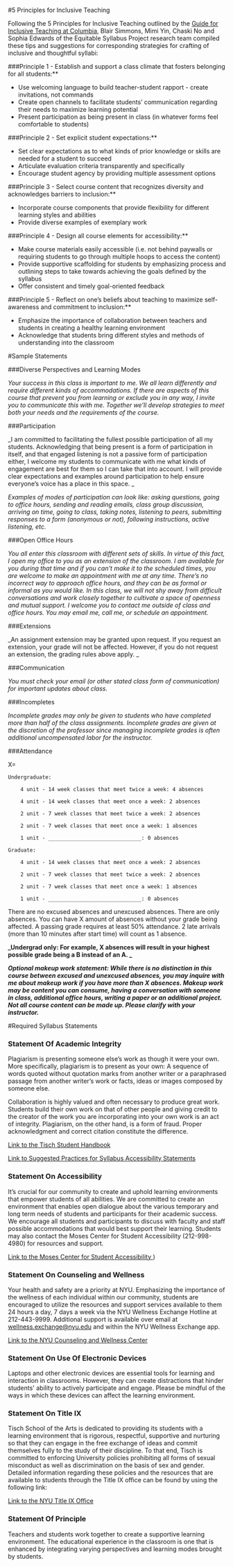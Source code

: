 #5 Principles for Inclusive Teaching

Following the 5 Principles for Inclusive Teaching outlined by the [Guide for Inclusive Teaching at Columbia](https://drive.google.com/file/d/17cqlVGVS_1KDH9O4ZgVy-NoH8sq5w96f/view?usp=sharing), Blair Simmons, Mimi Yin, Chaski No and Sophia Edwards of the Equitable Syllabus Project research team compiled these tips and suggestions for corresponding strategies for crafting of inclusive and thoughtful syllabi:

###Principle 1 - Establish and support a class climate that fosters belonging for all students:**

* Use welcoming language to build teacher-student rapport -  create invitations, not commands
* Create open channels to facilitate students’ communication regarding their needs to maximize learning potential
* Present participation as being present in class (in whatever forms feel comfortable to students)

###Principle 2 - Set explicit student expectations:** 

* Set clear expectations as to what kinds of prior knowledge or skills are needed for a student to succeed
* Articulate evaluation criteria transparently and specifically
* Encourage student agency by providing multiple assessment options

###Principle 3 - Select course content that recognizes diversity and acknowledges barriers to inclusion:**

* Incorporate course components that provide flexibility for different learning styles and abilities
* Provide diverse examples of exemplary work

###Principle 4 - Design all course elements for accessibility:**

* Make course materials easily accessible (i.e. not behind paywalls or requiring students to go through multiple hoops to access the content)
* Provide supportive scaffolding for students by emphasizing process and outlining steps to take towards achieving the goals defined by the syllabus
* Offer consistent and timely goal-oriented feedback

###Principle 5 - Reflect on one’s beliefs about teaching to maximize self-awareness and commitment to inclusion:**

* Emphasize the importance of collaboration between teachers and students in creating a healthy learning environment
* Acknowledge that students bring different styles and methods of understanding into the classroom

#Sample Statements

###Diverse Perspectives and Learning Modes

_Your success in this class is important to me. We all learn differently and require different kinds of accommodations. If there are aspects of this course that prevent you from learning or exclude you in any way, I invite you to communicate this with me. Together we’ll develop strategies to meet both your needs and the requirements of the course._

###Participation

_I am committed to facilitating the fullest possible participation of all my students. Acknowledging that being present is a form of participation in itself, and that engaged listening is not a passive form of participation either, I welcome my students to communicate with me what kinds of engagement are best for them so I can take that into account. I will provide clear expectations and examples around participation to help ensure everyone’s voice has a place in this space.  _

  
_Examples of modes of participation can look like: asking questions, going to office hours, sending and reading emails, class group discussion, arriving on time, going to class, taking notes, listening to peers, submitting responses to a form (anonymous or not), following instructions, active listening, etc._

###Open Office Hours

_You all enter this classroom with different sets of skills. In virtue of this fact, I open my office to you as an extension of the classroom. I am available for you during that time and if you can’t make it to the scheduled times, you are welcome to make an appointment with me at any time. There’s no incorrect way to approach office hours, and they can be as formal or informal as you would like. In this class, we will not shy away from difficult conversations and work closely together to cultivate a space of openness and mutual support. I welcome you to contact me outside of class and office hours. You may email me, call me, or schedule an appointment._ 

###Extensions

_An assignment extension may be granted upon request. If you request an extension, your grade will not be affected. However, if you do not request an extension, the grading rules above apply. _

###Communication

_You must check your email (or other stated class form of communication) for important updates about class._

###Incompletes

_Incomplete grades may only be given to students who have completed more than half of the class assignments. Incomplete grades are given at the discretion of the professor since managing incomplete grades is often additional uncompensated labor for the instructor._

###Attendance

X=

    
    Undergraduate:

        4 unit - 14 week classes that meet twice a week: 4 absences

        4 unit - 14 week classes that meet once a week: 2 absences

        2 unit - 7 week classes that meet twice a week: 2 absences

        2 unit - 7 week classes that meet once a week: 1 absences

        1 unit - ______________________________: 0 absences

    Graduate:

    	4 unit - 14 week classes that meet once a week: 2 absences

        2 unit - 7 week classes that meet twice a week: 2 absences

        2 unit - 7 week classes that meet once a week: 1 absences

        1 unit - ______________________________: 0 absences

  
There are no excused absences and unexcused absences. There are only absences. You can have X amount of absences without your grade being affected. A passing grade requires at least 50% attendance. 2 late arrivals (more than 10 minutes after start time) will count as 1 absence. 

  
**_Undergrad only: For example, X absences will result in your highest possible grade being a B instead of an A. _**    

  
**_Optional makeup work statement: While there is no distinction in this course between excused and unexcused absences, you may inquire with me about makeup work if you have more than X absences. Makeup work may be content you can consume, having a conversation with someone in class, additional office hours, writing a paper or an additional project. Not all course content can be made up. Please clarify with your instructor._**


#Required Syllabus Statements


### **Statement Of Academic Integrity**

Plagiarism is presenting someone else’s work as though it were your own. More specifically, plagiarism is to present as your own: A sequence of words quoted without quotation marks from another writer or a paraphrased passage from another writer’s work or facts, ideas or images composed by someone else.   

  
Collaboration is highly valued and often necessary to produce great work. Students build their own work on that of other people and giving credit to the creator of the work you are incorporating into your own work is an act of integrity. Plagiarism, on the other hand, is a form of fraud. Proper acknowledgment and correct citation constitute the difference. 

  
[Link to the Tisch Student Handbook ](https://tisch.nyu.edu/student-affairs/important-resources/tisch-policies-and-handbooks)

[Link to Suggested Practices for Syllabus Accessibility Statements ](https://docs.google.com/document/d/1RgmYE1-OQYBfMsArLuN6VJa1rIKMVMLE/edit#)


### **Statement On Accessibility**

It’s crucial for our community to create and uphold learning environments that empower students of all abilities. We are committed to create an environment that enables open dialogue about the various temporary and long term needs of students and participants for their academic success. We encourage all students and participants to discuss with faculty and staff possible accommodations that would best support their learning.  Students may also contact the Moses Center for Student Accessibility (212-998-4980) for resources and support.  
  
  
[Link to the Moses Center for Student Accessibility ](https://www.nyu.edu/students/communities-and-groups/student-accessibility.html))


### **Statement On Counseling and Wellness**

Your health and safety are a priority at NYU. Emphasizing the importance of the wellness of each individual within our community, students are encouraged to utilize the resources and support services available to them 24 hours a day, 7 days a week via the NYU Wellness Exchange Hotline at 212-443-9999. Additional support is available over email at [wellness.exchange@nyu.edu](mailto:wellness.exchange@nyu.edu) and within the NYU Wellness Exchange app. 

  
[Link to the NYU Counseling and Wellness Center](https://www.nyu.edu/students/health-and-wellness/services/counseling-services.html)


### **Statement On Use Of Electronic Devices**

Laptops and other electronic devices are essential tools for learning and interaction in classrooms. However, they can create distractions that hinder students' ability to actively participate and engage. Please be mindful of the ways in which these devices can affect the learning environment. 


### **Statement On Title IX**

Tisch School of the Arts is dedicated to providing its students with a learning environment that is rigorous, respectful, supportive and nurturing so that they can engage in the free exchange of ideas and commit themselves fully to the study of their discipline. To that end, Tisch is committed to enforcing University policies prohibiting all forms of sexual misconduct as well as discrimination on the basis of sex and gender. Detailed information regarding these policies and the resources that are available to students through the Title IX office can be found by using the following link: 

  
[Link to the NYU Title IX Office ](https://www.nyu.edu/about/policies-guidelines-compliance/equal-opportunity/title9.html)


### **Statement Of Principle**

Teachers and students work together to create a supportive learning environment. The educational experience in the classroom is one that is enhanced by integrating varying perspectives and learning modes brought by students. 

